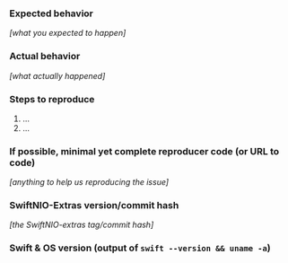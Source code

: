 ### Expected behavior
_[what you expected to happen]_

### Actual behavior
_[what actually happened]_

### Steps to reproduce

1. ...
2. ...

### If possible, minimal yet complete reproducer code (or URL to code)

_[anything to help us reproducing the issue]_

### SwiftNIO-Extras version/commit hash

_[the SwiftNIO-extras tag/commit hash]_

### Swift & OS version (output of `swift --version && uname -a`)
